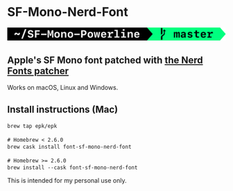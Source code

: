 # SF-Mono-Nerd-Font

![SF Mono Nerd Font](Prompt.png)

## Apple's SF Mono font patched with [the Nerd Fonts patcher](https://github.com/ryanoasis/nerd-fonts#font-patcher)

Works on macOS, Linux and Windows.

## Install instructions (Mac)

```shell
brew tap epk/epk

# Homebrew < 2.6.0
brew cask install font-sf-mono-nerd-font

# Homebrew >= 2.6.0
brew install --cask font-sf-mono-nerd-font
```

This is intended for my personal use only.
